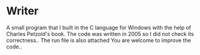 # Writer
A small program that I built in the C language for Windows with the help of Charles Petzold's book. 
The code was written in 2005 so I did not check its correctness.. The run file is also attached
You are welcome to improve the code..

